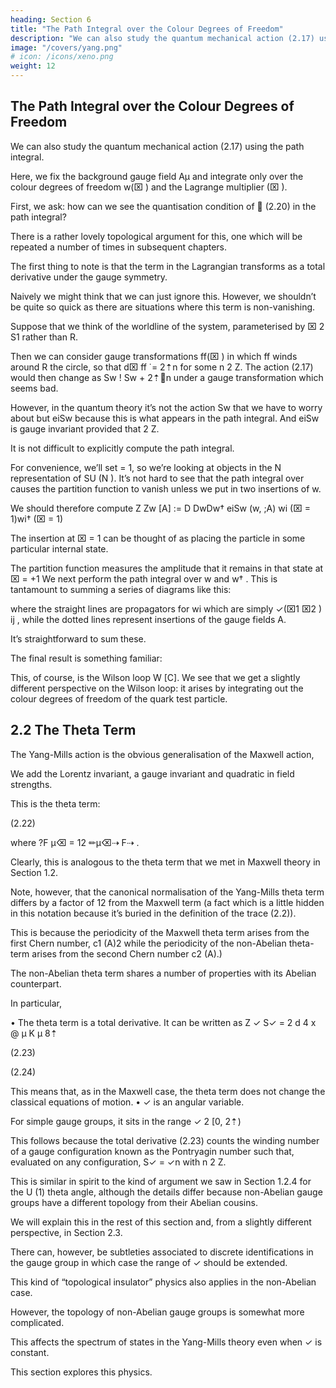 ```yaml
---
heading: Section 6
title: "The Path Integral over the Colour Degrees of Freedom"
description: "We can also study the quantum mechanical action (2.17) using the path integral"
image: "/covers/yang.png"
# icon: /icons/xeno.png
weight: 12
---
```



## The Path Integral over the Colour Degrees of Freedom

We can also study the quantum mechanical action (2.17) using the path integral.

Here, we fix the background gauge field Aμ and integrate only over the colour degrees of freedom w(⌧ ) and the Lagrange multiplier (⌧ ). 

First, we ask: how can we see the quantisation condition of  (2.20) in the path integral? 

There is a rather lovely topological argument for this, one which will be repeated a number of times in subsequent chapters. 

The first thing to note is that the term in the Lagrangian transforms as a total derivative under the gauge symmetry.

Naively we might think that we can just ignore this. However, we shouldn’t be quite so quick as there are situations where this term is non-vanishing.

Suppose that we think of the worldline of the system, parameterised by ⌧ 2 S1 rather than R.

Then we can consider gauge transformations ff(⌧ ) in which ff winds around R the circle, so that d⌧ ff ̇ = 2⇡n for some n 2 Z. The action (2.17) would then change
as Sw ! Sw + 2⇡n under a gauge transformation which seems bad. 

However, in the quantum theory it’s not the action Sw that we have to worry about but eiSw because this is what appears in the path integral. And eiSw is gauge invariant provided that 2 Z.

It is not difficult to explicitly compute the path integral. 

For convenience, we’ll set = 1, so we’re looking at objects in the N representation of SU (N ). It’s not hard to see that the path integral over causes the partition function to vanish unless we put
in two insertions of w. 

We should therefore compute Z Zw [A] := D DwDw† eiSw (w, ;A) wi (⌧ = 1)wi† (⌧ = 1) 

The insertion at ⌧ = 1 can be thought of as placing the particle in some particular internal state. 

The partition function measures the amplitude that it remains in that
state at ⌧ = +1 We next perform the path integral over w and w† . This is tantamount to summing a series of diagrams like this:



where the straight lines are propagators for wi which are simply ✓(⌧1 ⌧2 ) ij , while the dotted lines represent insertions of the gauge fields A. 

It’s straightforward to sum these. 

The final result is something familiar:
<!-- ✓ Z
◆
Zw [A] = tr P exp i d⌧ A(⌧ )
(2.21) -->

This, of course, is the Wilson loop W [C]. We see that we get a slightly different perspective on the Wilson loop: it arises by integrating out the colour degrees of freedom of the quark test particle.

## 2.2 The Theta Term

The Yang-Mills action is the obvious generalisation of the Maxwell action,

<!-- Z
1
SYM =
d4 x tr F μ⌫ Fμ⌫
2
2g -->

We add the Lorentz invariant, a gauge invariant and quadratic in field strengths. 

This is the theta term:

<!-- Z
✓
S✓ =
d4 x tr ?F μ⌫ Fμ⌫ -->

(2.22)

where ?F μ⌫ = 12 ✏μ⌫⇢ F⇢ . 

Clearly, this is analogous to the theta term that we met in Maxwell theory in Section 1.2. 

Note, however, that the canonical normalisation of the Yang-Mills theta term differs by a factor of 12 from the Maxwell term (a fact which is a little hidden in this notation because it’s buried in the definition of the trace (2.2)).

This is because the periodicity of the Maxwell theta term arises from the first Chern number, c1 (A)2 while the periodicity of the non-Abelian theta-term arises from the second Chern number c2 (A).)

The non-Abelian theta term shares a number of properties with its Abelian counterpart. 

In particular,

• The theta term is a total derivative. It can be written as
Z ✓ S✓ = 2 d 4 x @ μ K μ
8⇡

(2.23)

<!-- where

μK =✏
μ⌫⇢
tr
✓
A⌫ @⇢ A
2i
A⌫ A⇢ A
3
◆ -->

(2.24)

This means that, as in the Maxwell case, the theta term does not change the classical equations of motion.
• ✓ is an angular variable. 

For simple gauge groups, it sits in the range
✓ 2 [0, 2⇡)

This follows because the total derivative (2.23) counts the winding number of a gauge configuration known as the Pontryagin number such that, evaluated on any configuration, S✓ = ✓n with n 2 Z. 

This is similar in spirit to the kind of argument we saw in Section 1.2.4 for the U (1) theta angle, although the details differ because non-Abelian gauge groups have a different topology from their Abelian cousins. 

We will explain this in the rest of this section and, from a slightly different perspective, in Section 2.3.

There can, however, be subtleties associated to discrete identifications in the gauge group in which case the range of ✓ should be extended. 

<!-- We’ll discuss this in more detail in Section 2.6.
In Section 1.2, we mostly focussed on situations where ✓ varies in space.  -->

This kind of “topological insulator” physics also applies in the non-Abelian case. 

However, the topology of non-Abelian gauge groups is somewhat more complicated. 
 
This affects the spectrum of states in the Yang-Mills theory even when ✓ is constant. 

This section explores this physics.

